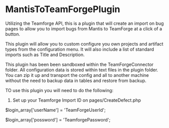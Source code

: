MantisToTeamForgePlugin
=======================

Utilizing the Teamforge API, this is a plugin that will create an import on bug pages to allow you to import bugs from Mantis to TeamForge at a click of a button.


This plugin will allow you to custom configure you own projects and artifact types from the configuration menu.  It will also include a list of standard imports such as Title and Description.

This plugin has been been sandboxed within the TeamForgeConnector folder. All configuration data is stored within text files in the plugin folder. You can zip it up and transport the config and all to another machine without the need to backup data in tables and restore from backup.

TO use this plugin you will need to do the following:

1) Set up your Teamforge Import ID on pages/CreateDefect.php

$login_array['userName'] = 'TeamForgeUserId';

$login_array['possword'] = 'TeamforgePassword';

